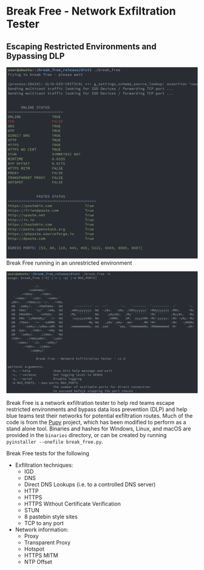 # Break Free - Network Exfiltration Tester
## Escaping Restricted Environments and Bypassing DLP

![Break Free running in an unrestricted environment](./screenshots/output.png)
Break Free running in an unrestricted environment

![The Break Free help menu](./screenshots/help.png)

Break Free is a network exfiltration tester to help red teams escape restricted environments and bypass data loss prevention (DLP) and help blue teams test their networks for potential exfiltration routes. Much of the code is from the [Pupy](https://github.com/n1nj4sec/pupy) project, which has been modified to perform as a stand alone tool. Binaries and hashes for Windows, Linux, and macOS are provided in the `binaries` directory, or can be created by running `pyinstaller --onefile break_free.py`.

Break Free tests for the following

* Exfiltration techniques:
	* IGD
	* DNS
	* Direct DNS Lookups (i.e. to a controlled DNS server)
	* HTTP
	* HTTPS
	* HTTPS Without Certificate Verification
	* STUN
	* 8 pastebin style sites
	* TCP to any port
* Network information:
	* Proxy
	* Transparent Proxy
	* Hotspot
	* HTTPS MITM
	* NTP Offset

